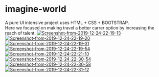 # imagine-world   
A pure UI intensive project uses HTML + CSS + BOOTSTRAP.   
Here we focused on making travel a better carrer option by increasing the reach of talent.
<a href="https://ibb.co/ZcnqDP7"><img src="https://i.ibb.co/r5CDrSN/Screenshot-from-2019-12-24-22-19-13.png" alt="Screenshot-from-2019-12-24-22-19-13" border="0"></a>
<a href="https://ibb.co/4pgqrBK"><img src="https://i.ibb.co/x68kTVX/Screenshot-from-2019-12-24-22-19-20.png" alt="Screenshot-from-2019-12-24-22-19-20" border="0"></a>
<a href="https://ibb.co/WW59Ngq"><img src="https://i.ibb.co/DDWXP5s/Screenshot-from-2019-12-24-22-19-31.png" alt="Screenshot-from-2019-12-24-22-19-31" border="0"></a>
<a href="https://ibb.co/K68FrG1"><img src="https://i.ibb.co/CBShHtr/Screenshot-from-2019-12-24-22-19-54.png" alt="Screenshot-from-2019-12-24-22-19-54" border="0"></a>
<a href="https://ibb.co/Lrdy7t4"><img src="https://i.ibb.co/bF5V9Bp/Screenshot-from-2019-12-24-22-21-10.png" alt="Screenshot-from-2019-12-24-22-21-10" border="0"></a>
<a href="https://ibb.co/8zJgDKg"><img src="https://i.ibb.co/mvm5CD5/Screenshot-from-2019-12-24-22-30-54.png" alt="Screenshot-from-2019-12-24-22-30-54" border="0"></a>
<a href="https://ibb.co/gy0wFmT"><img src="https://i.ibb.co/b14LRQB/Screenshot-from-2019-12-24-22-30-58.png" alt="Screenshot-from-2019-12-24-22-30-58" border="0"></a>
<a href="https://ibb.co/Fbz42XQ"><img src="https://i.ibb.co/zhZVpF3/Screenshot-from-2019-12-24-22-31-12.png" alt="Screenshot-from-2019-12-24-22-31-12" border="0"></a>
